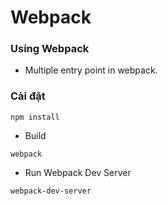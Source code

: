 # Webpack

### Using Webpack
* Multiple entry point in webpack.

### Cài đặt
```
npm install
```
* Build
```
webpack
```

* Run Webpack Dev Server
```
webpack-dev-server
```
